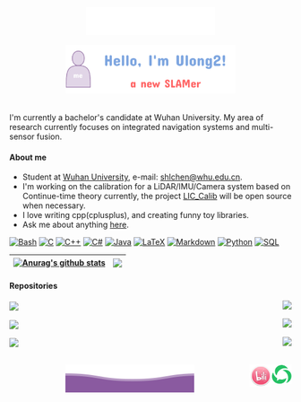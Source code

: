 <p align="center">
        <img src="./img/wave.svg" alt="Github Stats" />
</p>
<p align="center"><a href="https://github.com/Unsigned-Long"><img width="60%" alt="Hello, I'm Ulong2!" src="./img/me.png" /></a></p>

<br />I'm currently a bachelor's candidate at Wuhan University. My area of research currently focuses on integrated navigation systems and multi-sensor fusion.

#### About me

- Student at [Wuhan University](https://www.whu.edu.cn/), e-mail: shlchen@whu.edu.cn.
- I'm working on the calibration for a LiDAR/IMU/Camera system based on Continue-time theory currently, the project [LIC_Calib](https://github.com/Unsigned-Long/LIC-Calib) will be open source when necessary.
- I love writing cpp(cplusplus), and creating funny toy libraries.
- Ask me about anything [here](https://github.com/Unsigned-Long/Unsigned-Long/issues).

 <p>
      <a href="https://github.com/search?q=user%3ADenverCoder1+language%3Abash"><img alt="Bash" src="https://img.shields.io/badge/Bash-121011.svg?logo=gnu-bash&logoColor=white"></a>
      <a href="https://github.com/search?q=user%3ADenverCoder1+language%3Ac"><img alt="C" src="https://custom-icon-badges.demolab.com/badge/C-03599C.svg?logo=c-in-hexagon&logoColor=white"></a>
      <a href="https://github.com/search?q=user%3ADenverCoder1+language%3Acpp"><img alt="C++" src="https://custom-icon-badges.demolab.com/badge/C++-9C033A.svg?logo=cpp2&logoColor=white"></a>
      <a href="https://github.com/search?q=user%3ADenverCoder1+language%3Acsharp"><img alt="C#" src="https://custom-icon-badges.demolab.com/badge/C%23-68217A.svg?logo=cs2&logoColor=white"></a>
      <a href="https://github.com/search?q=user%3ADenverCoder1+language%3Ajava"><img alt="Java" src="https://custom-icon-badges.demolab.com/badge/Java-007396.svg?logo=java&logoColor=white"></a>
      <a href="https://github.com/search?q=user%3ADenverCoder1+language%3Atex"><img alt="LaTeX" src="https://img.shields.io/badge/LaTeX-008080.svg?logo=LaTeX&logoColor=white"></a>
      <a href="https://github.com/search?q=user%3ADenverCoder1+language%3Amarkdown"><img alt="Markdown" src="https://img.shields.io/badge/Markdown-000000.svg?logo=markdown&logoColor=white"></a>
      <a href="https://github.com/search?q=user%3ADenverCoder1+language%3Apython"><img alt="Python" src="https://img.shields.io/badge/Python-14354C.svg?logo=python&logoColor=white"></a>
      <a href="https://github.com/search?q=user%3ADenverCoder1+language%3Asql"><img alt="SQL" src="https://custom-icon-badges.demolab.com/badge/SQL-025E8C.svg?logo=database&logoColor=white"></a>
 </p>




| <a href="https://github.com/Unsigned-Long"><img align="center" src="https://github-readme-stats-unsigned-long.vercel.app/api?username=Unsigned-Long&show_icons=true&include_all_commits=true&theme=buefy&hide_border=true" alt="Anurag's github stats" /></a> | <a href="https://github.com/Unsigned-Long"><img align="center" src="https://github-readme-stats-unsigned-long.vercel.app/api/top-langs/?username=Unsigned-Long&layout=compact&theme=buefy&hide_border=true" /></a> |
| ------------- | ------------- |

#### Repositories

 <a href="https://github.com/Unsigned-Long/CSV-Handler"><img align="center" src="https://github-readme-stats-unsigned-long.vercel.app/api/pin/?username=Unsigned-Long&repo=CSV-Handler&theme=buefy" /></a>  <a href="https://github.com/Unsigned-Long/kinect-controller"><img align="right" src="https://github-readme-stats-unsigned-long.vercel.app/api/pin/?username=Unsigned-Long&repo=kinect-controller&theme=buefy" /></a> 

 <a href="https://github.com/Unsigned-Long/flags"><img align="center" src="https://github-readme-stats-unsigned-long.vercel.app/api/pin/?username=Unsigned-Long&repo=flags&theme=buefy" /></a>  <a href="https://github.com/Unsigned-Long/slam-tricks"><img align="right" src="https://github-readme-stats-unsigned-long.vercel.app/api/pin/?username=Unsigned-Long&repo=slam-tricks&theme=buefy" /></a> 

 <a href="https://github.com/Unsigned-Long/Timer"><img align="center" src="https://github-readme-stats-unsigned-long.vercel.app/api/pin/?username=Unsigned-Long&repo=Timer&theme=buefy" /></a>  <a href="https://github.com/Unsigned-Long/slam-scene-viewer"><img align="right" src="https://github-readme-stats-unsigned-long.vercel.app/api/pin/?username=Unsigned-Long&repo=slam-scene-viewer&theme=buefy" /></a> 
<br />
<br />

<a href="https://mp.weixin.qq.com/s?__biz=Mzg5NzU3Nzk0OQ==&mid=2247483715&idx=1&sn=0c45002689ff2084a2c4d550ec05825e&chksm=c06ee7f1f7196ee7db7e97e5e8809702e3d9488b6672ecae91dab87aad26a478e7f370e4d4d8#rd">
  <img align="right" alt="Anurag Hazra | CodeSandbox" width="35px" src="./img/wechat.png" />
</a>

<a href="https://space.bilibili.com/472061452?spm_id_from=333.1007.0.0">
  <img align="right" alt="Anurag Hazra | CodeSandbox" width="40px" src="./img/bilibili.jpeg" />
</a>

<p align="center">
        <img src="./img/wave2.svg" alt="Github Stats" />
</p>
